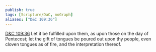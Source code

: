 ```yaml
---
publish: true
tags: [Scripture/DaC, noGraph]
aliases: ["D&C 109:36"]
---
```

[D&C 109:36](https://churchofjesuschrist.org/study/scriptures/dc-testament/dc/109?lang=eng&id=p36#p36) Let it be fulfilled upon them, as upon those on the day of Pentecost; let the gift of tongues be poured out upon thy people, even cloven tongues as of fire, and the interpretation thereof.
